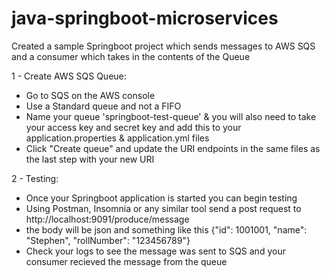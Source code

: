 # java-springboot-microservices

Created a sample Springboot project which sends messages to AWS SQS and a consumer which takes in the contents of the Queue

1 - Create AWS SQS Queue: 
- Go to SQS on the AWS console
- Use a Standard queue and not a FIFO 
- Name your queue 'springboot-test-queue' & you will also need to take your access key and secret key and add this to your application.properties & application.yml files
- Click "Create queue" and update the URI endpoints in the same files as the last step with your new URI

2 - Testing: 
- Once your Springboot application is started you can begin testing 
- Using Postman, Insomnia or any similar tool send a post request to http://localhost:9091/produce/message
- the body will be json and something like this {"id": 1001001, "name": "Stephen", "rollNumber": "123456789"}
- Check your logs to see the message was sent to SQS and your consumer recieved the message from the queue
